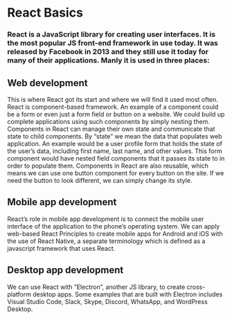 # React Basics
### React is a JavaScript library for creating user interfaces. It is the most popular JS front-end framework in use today. It was released by Facebook in 2013 and they still use it today for many of their applications. Manly it is used in three places:
## Web development
This is where React got its start and where we will find it used most often. React is component-based framework. An example of a component could be a form or even just a form field or button on a website. We could build up complete applications using such components by simply nesting them. Components in React can manage their own state and communicate that state to child components. By “state” we mean the data that populates web application. An example would be a user profile form that holds the state of the user’s data, including first name, last name, and other values. This form component would have nested field components that it passes its state to in order to populate them. Components in React are also reusable, which means we can use one button component for every button on the site. If we need the button to look different, we can simply change its style.
## Mobile app development
React’s role in mobile app development is to connect the mobile user interface of the application to the phone’s operating system. We can apply web-based React Principles to create mobile apps for Android and iOS with the use of React Native, a separate terminology which is defined as a javascript framework that uses React. 
## Desktop app development
We can use React with ”Electron”, another JS library, to create cross-platform desktop apps. Some examples that are built with Electron includes Visual Studio Code, Slack, Skype, Discord, WhatsApp, and WordPress Desktop.

